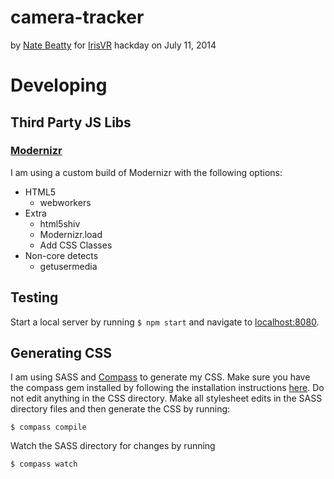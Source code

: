 camera-tracker
===

by [Nate Beatty](http://natebeatty.com) for [IrisVR](http://irisvr.com) hackday on July 11, 2014

Developing
===

Third Party JS Libs
---

### [Modernizr](http://modernizr.com)

I am using a custom build of Modernizr with the following options:

* HTML5
    * webworkers
* Extra
    * html5shiv
    * Modernizr.load
    * Add CSS Classes
* Non-core detects
    * getusermedia

Testing
---

Start a local server by running `$ npm start` and navigate to [localhost:8080](http://localhost:8080).

Generating CSS
---

I am using SASS and [Compass](http://compass-style.org) to generate my CSS. Make sure you have the compass gem installed by following the installation instructions [here](http://compass-style.org/install/). Do not edit anything in the CSS directory. Make all stylesheet edits in the SASS directory files and then generate the CSS by running:

    $ compass compile

Watch the SASS directory for changes by running

    $ compass watch
